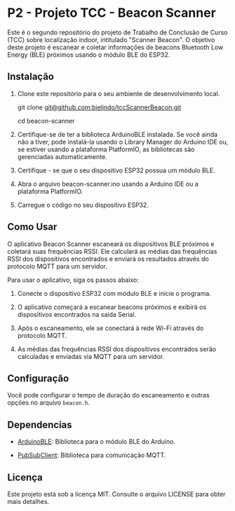 # P2 - Projeto TCC - Beacon Scanner

Este é o segundo repositório do projeto de Trabalho de Conclusão de Curso (TCC) sobre localização indoor, intitulado "Scanner Beacon". O objetivo deste projeto é escanear e coletar informações de beacons Bluetooth Low Energy (BLE) próximos usando o módulo BLE do ESP32.

## Instalação

1. Clone este repositório para o seu ambiente de desenvolvimento local.

    git clone [git@github.com:bielindo/tccScannerBeacon.git](https://github.com/bielindo/tccScannerBeacon.git)
   
    cd beacon-scanner



2. Certifique-se de ter a biblioteca ArduinoBLE instalada. Se você ainda não a tiver, pode instalá-la usando o Library Manager do Arduino IDE ou, se estiver usando a plataforma PlatformIO, as bibliotecas são gerenciadas automaticamente.

3. Certifique - se que o seu dispositivo ESP32 possua um módulo BLE.

4. Abra o arquivo beacon-scanner.ino usando a Arduino IDE ou a plataforma PlatformIO.

5. Carregue o código no seu dispositivo ESP32.


## Como Usar

O aplicativo Beacon Scanner escaneará os dispositivos BLE próximos e coletará suas frequências RSSI. Ele calculará as médias das frequências RSSI dos dispositivos encontrados e enviará os resultados através do protocolo MQTT para um servidor.

Para usar o aplicativo, siga os passos abaixo:

1. Conecte o dispositivo ESP32 com módulo BLE e inicie o programa.

2. O aplicativo começará a escanear beacons próximos e exibirá os dispositivos encontrados na saída Serial.

3. Após o escaneamento, ele se conectará à rede Wi-Fi através do protocolo MQTT.

4. As médias das frequências RSSI dos dispositivos encontrados serão calculadas e enviadas via MQTT para um servidor.

## Configuração

Você pode configurar o tempo de duração do escaneamento e outras opções no arquivo `beacon.h`.

## Dependencias

- [ArduinoBLE](https://www.arduino.cc/en/Reference/ArduinoBLE): Biblioteca para o módulo BLE do Arduino.

- [PubSubClient](https://github.com/knolleary/pubsubclient): Biblioteca para comunicação MQTT.

## Licença

Este projeto está sob a licença MIT. Consulte o arquivo LICENSE para obter mais detalhes.

